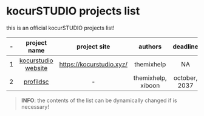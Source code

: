 # kocurSTUDIO projects list
this is an official kocurSTUDIO projects list!

| - |                                project name                               |       project site       |       authors      |    deadline   |
|:-:|:-------------------------------------------------------------------------:|:------------------------:|:------------------:|:-------------:|
| 1 | [kocurstudio website](https://github.com/kocurSTUDIO/kocurstudio-website) | https://kocurstudio.xyz/ |     themixhelp     |       NA      |
| 2 |       [profildsc](https://github.com/kocurSTUDIO/profildsc-frontend)      |             -            | themixhelp, xiboon | october, 2037 |

> **INFO**: the contents of the list can be dynamically changed if is necessary!
